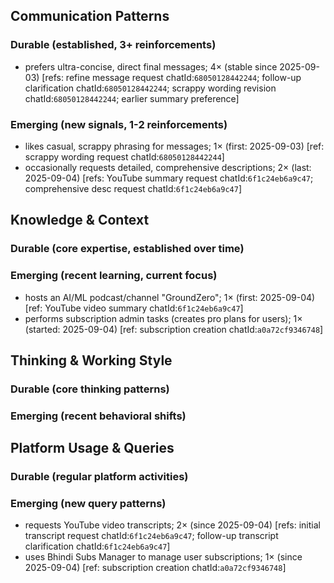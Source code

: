 ## Communication Patterns
### Durable (established, 3+ reinforcements)
- prefers ultra-concise, direct final messages; 4× (stable since 2025-09-03) [refs: refine message request chatId:`68050128442244`; follow-up clarification chatId:`68050128442244`; scrappy wording revision chatId:`68050128442244`; earlier summary preference]

### Emerging (new signals, 1-2 reinforcements)
- likes casual, scrappy phrasing for messages; 1× (first: 2025-09-03) [ref: scrappy wording request chatId:`68050128442244`]
- occasionally requests detailed, comprehensive descriptions; 2× (last: 2025-09-04) [refs: YouTube summary request chatId:`6f1c24eb6a9c47`; comprehensive desc request chatId:`6f1c24eb6a9c47`]

## Knowledge & Context
### Durable (core expertise, established over time)

### Emerging (recent learning, current focus)
- hosts an AI/ML podcast/channel "GroundZero"; 1× (first: 2025-09-04) [ref: YouTube video summary chatId:`6f1c24eb6a9c47`]
- performs subscription admin tasks (creates pro plans for users); 1× (started: 2025-09-04) [ref: subscription creation chatId:`a0a72cf9346748`]

## Thinking & Working Style
### Durable (core thinking patterns)

### Emerging (recent behavioral shifts)

## Platform Usage & Queries
### Durable (regular platform activities)

### Emerging (new query patterns)
- requests YouTube video transcripts; 2× (since 2025-09-04) [refs: initial transcript request chatId:`6f1c24eb6a9c47`; follow-up transcript clarification chatId:`6f1c24eb6a9c47`]
- uses Bhindi Subs Manager to manage user subscriptions; 1× (since 2025-09-04) [ref: subscription creation chatId:`a0a72cf9346748`]